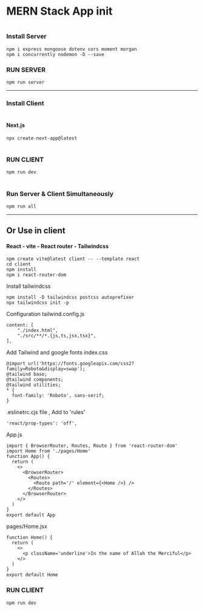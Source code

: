 # MERN Stack App init

#

### Install Server

```
npm i express mongoose dotenv cors moment morgan
npm i concurrently nodemon -D --save
```

### RUN SERVER

```
npm run server
```

---

### Install Client

#

#### Next.js

```
npx create-next-app@latest
```

#

### RUN CLIENT

```
npm run dev
```

#

### Run Server & Client Simultaneously

```
npm run all
```

---

## Or Use in client

#### React - vite - React router - Tailwindcss

```
npm create vite@latest client -- --template react
cd client
npm install
npm i react-router-dom
```

Install tailwindcss

```
npm install -D tailwindcss postcss autoprefixer
npx tailwindcss init -p
```

Configuration tailwind.config.js

```
content: [
    "./index.html",
    "./src/**/*.{js,ts,jsx,tsx}",
],
```

Add Tailwind and google fonts index.css

```
@import url('https://fonts.googleapis.com/css2?family=Roboto&display=swap');
@tailwind base;
@tailwind components;
@tailwind utilities;
* {
  font-family: 'Roboto', sans-serif;
}
```

.eslinetrc.cjs file , Add to 'rules'

```
'react/prop-types': 'off',
```

App.js

```
import { BrowserRouter, Routes, Route } from 'react-router-dom'
import Home from './pages/Home'
function App() {
  return (
    <>
      <BrowserRouter>
        <Routes>
          <Route path='/' element={<Home />} />
        </Routes>
      </BrowserRouter>
    </>
  )
}
export default App
```

pages/Home.jsx

```
function Home() {
  return (
    <>
      <p className='underline'>In the name of Allah the Merciful</p>
    </>
  )
}
export default Home
```

### RUN CLIENT

```
npm run dev
```
